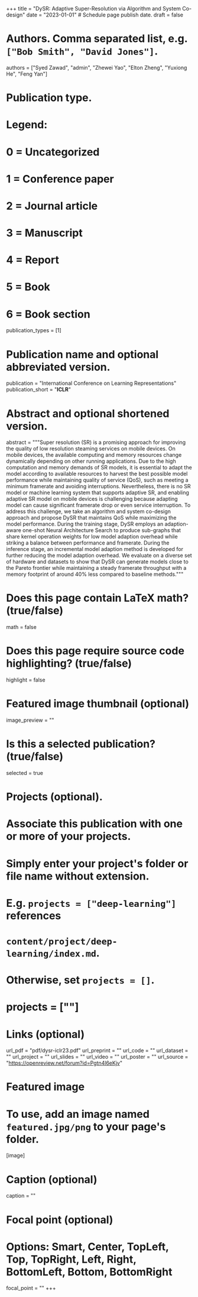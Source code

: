 +++
title = "DySR: Adaptive Super-Resolution via Algorithm and System Co-design"
date = "2023-01-01"  # Schedule page publish date.
draft = false

# Authors. Comma separated list, e.g. `["Bob Smith", "David Jones"]`.
authors = ["Syed Zawad", "admin", "Zhewei Yao", "Elton Zheng", "Yuxiong He", "Feng Yan"]

# Publication type.
# Legend:
# 0 = Uncategorized
# 1 = Conference paper
# 2 = Journal article
# 3 = Manuscript
# 4 = Report
# 5 = Book
# 6 = Book section
publication_types = [1]

# Publication name and optional abbreviated version.
publication = "International Conference on Learning Representations"
publication_short = "**ICLR**"

# Abstract and optional shortened version.
abstract = """Super resolution (SR) is a promising approach for improving the quality of low resolution steaming services on mobile devices.
On mobile devices, the available computing and memory resources change dynamically depending on other running applications.
Due to the high computation and memory demands of SR models, it is essential to adapt the model according to available resources to harvest the best possible model performance while maintaining quality of service (QoS), such as meeting a minimum framerate and avoiding interruptions.  Nevertheless, there is no SR model or machine learning system that supports adaptive SR, and enabling adaptive SR model on mobile devices is challenging because adapting model can cause significant framerate drop or even service interruption. To address this challenge, we take an algorithm and system co-design approach and propose DySR that maintains QoS while maximizing the model performance.  During the training stage, DySR employs an adaption-aware one-shot Neural Architecture Search to produce sub-graphs that share kernel operation weights for low model adaption overhead while striking a balance between performance and framerate. During the inference stage, an incremental model adaption method is developed for further reducing the model adaption overhead. We evaluate on a diverse set of hardware and datasets to show that DySR can generate models close to the Pareto frontier while maintaining a steady framerate throughput with a memory footprint of around 40% less compared to baseline methods."""


# Does this page contain LaTeX math? (true/false)
math = false

# Does this page require source code highlighting? (true/false)
highlight = false

# Featured image thumbnail (optional)
image_preview = ""

# Is this a selected publication? (true/false)
selected = true

# Projects (optional).
#   Associate this publication with one or more of your projects.
#   Simply enter your project's folder or file name without extension.
#   E.g. `projects = ["deep-learning"]` references
#   `content/project/deep-learning/index.md`.
#   Otherwise, set `projects = []`.
#   projects = [""]

# Links (optional)
url_pdf = "pdf/dysr-iclr23.pdf"
url_preprint = ""
url_code = ""
url_dataset = ""
url_project = ""
url_slides = ""
url_video = ""
url_poster = ""
url_source = "https://openreview.net/forum?id=Pgtn4l6eKjv"

# Featured image
# To use, add an image named `featured.jpg/png` to your page's folder.
[image]
  # Caption (optional)
  caption = ""

  # Focal point (optional)
  # Options: Smart, Center, TopLeft, Top, TopRight, Left, Right, BottomLeft, Bottom, BottomRight
  focal_point = ""
+++
